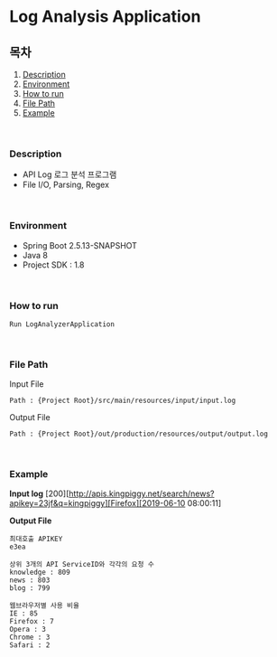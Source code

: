# Log Analysis Application

## 목차
1. [Description](#description)
2. [Environment](#environment)
3. [How to run](#how-to-run)
4. [File Path](#file-path)
6. [Example](#example)

<br>

### Description
- API Log 로그 분석 프로그램
- File I/O, Parsing, Regex

<br>

### Environment
- Spring Boot 2.5.13-SNAPSHOT
- Java 8
- Project SDK : 1.8

<br>

### How to run
    Run LogAnalyzerApplication

<br>

### File Path
Input File  

    Path : {Project Root}/src/main/resources/input/input.log

Output File  

    Path : {Project Root}/out/production/resources/output/output.log

<br>

### Example
**Input log**
    [200][http://apis.kingpiggy.net/search/news?apikey=23jf&q=kingpiggy][Firefox][2019-06-10 08:00:11]

**Output File**

    최대호출 APIKEY
    e3ea
    
    상위 3개의 API ServiceID와 각각의 요청 수
    knowledge : 809
    news : 803
    blog : 799

    웹브라우저별 사용 비율
    IE : 85
    Firefox : 7
    Opera : 3
    Chrome : 3
    Safari : 2
